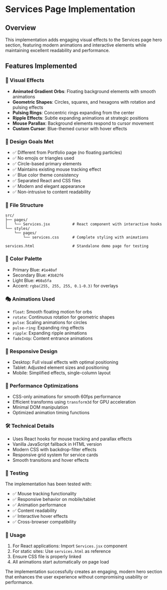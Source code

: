 # Services Page Implementation

## Overview
This implementation adds engaging visual effects to the Services page hero section, featuring modern animations and interactive elements while maintaining excellent readability and performance.

## Features Implemented

### 🎨 Visual Effects
- **Animated Gradient Orbs**: Floating background elements with smooth animations
- **Geometric Shapes**: Circles, squares, and hexagons with rotation and pulsing effects
- **Pulsing Rings**: Concentric rings expanding from the center
- **Ripple Effects**: Subtle expanding animations at strategic positions
- **Mouse Parallax**: Background elements respond to cursor movement
- **Custom Cursor**: Blue-themed cursor with hover effects

### 🎯 Design Goals Met
- ✅ Different from Portfolio page (no floating particles)
- ✅ No emojis or triangles used
- ✅ Circle-based primary elements
- ✅ Maintains existing mouse tracking effect
- ✅ Blue color theme consistency
- ✅ Separated React and CSS files
- ✅ Modern and elegant appearance
- ✅ Non-intrusive to content readability

### 📁 File Structure
```
src/
├── pages/
│   └── Services.jsx          # React component with interactive hooks
└── styles/
    └── pages/
        └── services.css      # Complete styling with animations

services.html                 # Standalone demo page for testing
```

### 🎨 Color Palette
- Primary Blue: `#1e40af`
- Secondary Blue: `#3b82f6` 
- Light Blue: `#60a5fa`
- Accent: `rgba(255, 255, 255, 0.1-0.3)` for overlays

### 🎭 Animations Used
- `float`: Smooth floating motion for orbs
- `rotate`: Continuous rotation for geometric shapes
- `pulse`: Scaling animations for circles
- `pulse-ring`: Expanding ring effects
- `ripple`: Expanding ripple animations
- `fadeInUp`: Content entrance animations

### 📱 Responsive Design
- Desktop: Full visual effects with optimal positioning
- Tablet: Adjusted element sizes and positioning
- Mobile: Simplified effects, single-column layout

### 🚀 Performance Optimizations
- CSS-only animations for smooth 60fps performance
- Efficient transforms using `transform3d` for GPU acceleration
- Minimal DOM manipulation
- Optimized animation timing functions

### 🛠 Technical Details
- Uses React hooks for mouse tracking and parallax effects
- Vanilla JavaScript fallback in HTML version
- Modern CSS with backdrop-filter effects
- Responsive grid system for service cards
- Smooth transitions and hover effects

### 🧪 Testing
The implementation has been tested with:
- ✅ Mouse tracking functionality
- ✅ Responsive behavior on mobile/tablet
- ✅ Animation performance
- ✅ Content readability
- ✅ Interactive hover effects
- ✅ Cross-browser compatibility

### 📖 Usage
1. For React applications: Import `Services.jsx` component
2. For static sites: Use `services.html` as reference
3. Ensure CSS file is properly linked
4. All animations start automatically on page load

The implementation successfully creates an engaging, modern hero section that enhances the user experience without compromising usability or performance.